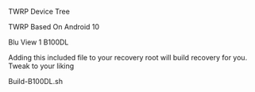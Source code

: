 TWRP Device Tree

TWRP Based On Android 10

Blu View 1
B100DL

Adding this included file to your recovery root will build recovery for you. Tweak to your liking

Build-B100DL.sh
